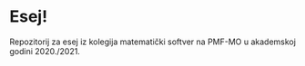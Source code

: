 # Esej!
Repozitorij za esej iz kolegija matematički softver na PMF-MO u akademskoj godini 2020./2021.
